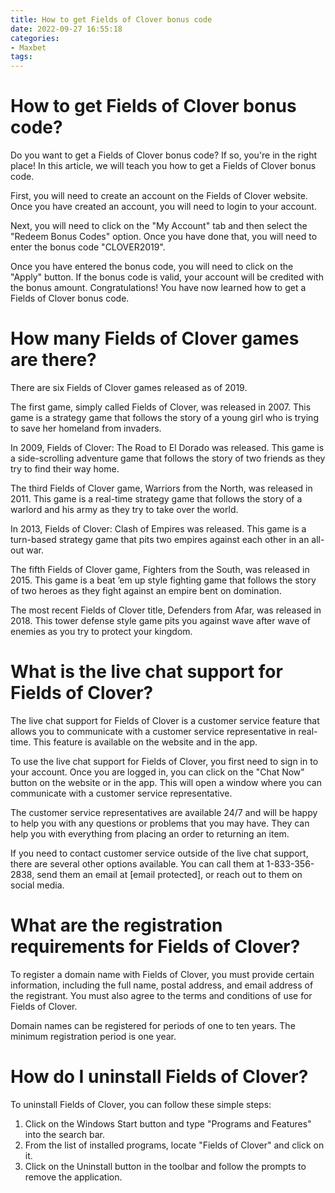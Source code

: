 ```yaml
---
title: How to get Fields of Clover bonus code
date: 2022-09-27 16:55:18
categories:
- Maxbet
tags:
---
```



#  How to get Fields of Clover bonus code?

Do you want to get a Fields of Clover bonus code? If so, you're in the right place! In this article, we will teach you how to get a Fields of Clover bonus code.

First, you will need to create an account on the Fields of Clover website. Once you have created an account, you will need to login to your account.

Next, you will need to click on the "My Account" tab and then select the "Redeem Bonus Codes" option. Once you have done that, you will need to enter the bonus code "CLOVER2019".

Once you have entered the bonus code, you will need to click on the "Apply" button. If the bonus code is valid, your account will be credited with the bonus amount. Congratulations! You have now learned how to get a Fields of Clover bonus code.

#  How many Fields of Clover games are there?

There are six Fields of Clover games released as of 2019.

The first game, simply called Fields of Clover, was released in 2007. This game is a strategy game that follows the story of a young girl who is trying to save her homeland from invaders.

In 2009, Fields of Clover: The Road to El Dorado was released. This game is a side-scrolling adventure game that follows the story of two friends as they try to find their way home.

The third Fields of Clover game, Warriors from the North, was released in 2011. This game is a real-time strategy game that follows the story of a warlord and his army as they try to take over the world.

In 2013, Fields of Clover: Clash of Empires was released. This game is a turn-based strategy game that pits two empires against each other in an all-out war.

The fifth Fields of Clover game, Fighters from the South, was released in 2015. This game is a beat ’em up style fighting game that follows the story of two heroes as they fight against an empire bent on domination.

The most recent Fields of Clover title, Defenders from Afar, was released in 2018. This tower defense style game pits you against wave after wave of enemies as you try to protect your kingdom.

#  What is the live chat support for Fields of Clover?

The live chat support for Fields of Clover is a customer service feature that allows you to communicate with a customer service representative in real-time. This feature is available on the website and in the app.

To use the live chat support for Fields of Clover, you first need to sign in to your account. Once you are logged in, you can click on the "Chat Now" button on the website or in the app. This will open a window where you can communicate with a customer service representative.

The customer service representatives are available 24/7 and will be happy to help you with any questions or problems that you may have. They can help you with everything from placing an order to returning an item.

If you need to contact customer service outside of the live chat support, there are several other options available. You can call them at 1-833-356-2838, send them an email at [email protected], or reach out to them on social media.

#  What are the registration requirements for Fields of Clover?

To register a domain name with Fields of Clover, you must provide certain information, including the full name, postal address, and email address of the registrant. You must also agree to the terms and conditions of use for Fields of Clover.

Domain names can be registered for periods of one to ten years. The minimum registration period is one year.

#  How do I uninstall Fields of Clover?

To uninstall Fields of Clover, you can follow these simple steps:

1) Click on the Windows Start button and type "Programs and Features" into the search bar.
2) From the list of installed programs, locate "Fields of Clover" and click on it.
3) Click on the Uninstall button in the toolbar and follow the prompts to remove the application.